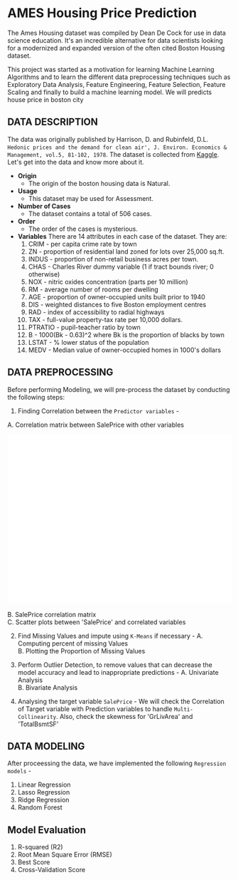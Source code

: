 # AMES Housing Price Prediction

The Ames Housing dataset was compiled by Dean De Cock for use in data science education. It's an incredible alternative for data scientists looking for a modernized and expanded version of the often cited Boston Housing dataset. 

This project was started as a motivation for learning Machine Learning Algorithms and to learn the different data preprocessing techniques such as Exploratory Data Analysis, Feature Engineering, Feature Selection, Feature Scaling and finally to build a machine learning model. We will predicts house price in boston city

## DATA DESCRIPTION

The data was originally published by Harrison, D. and Rubinfeld, D.L. `Hedonic prices and the demand for clean air', J. Environ. Economics & Management, vol.5, 81-102, 1978`. The dataset is collected from [Kaggle](https://www.kaggle.com/vikrishnan/boston-house-prices/kernels). Let's get into the data and know more about it.

- **Origin**
    - The origin of the boston housing data is Natural.
- **Usage**
    - This dataset may be used for Assessment.
- **Number of Cases**
    - The dataset contains a total of 506 cases.
- **Order**
    - The order of the cases is mysterious.
- **Variables**
    There are 14 attributes in each case of the dataset. They are:
    1. CRIM - per capita crime rate by town
    2. ZN - proportion of residential land zoned for lots over 25,000 sq.ft.
    3. INDUS - proportion of non-retail business acres per town.
    4. CHAS - Charles River dummy variable (1 if tract bounds river; 0 otherwise)
    5. NOX - nitric oxides concentration (parts per 10 million)
    6. RM - average number of rooms per dwelling
    7. AGE - proportion of owner-occupied units built prior to 1940
    8. DIS - weighted distances to five Boston employment centres
    9. RAD - index of accessibility to radial highways
    10. TAX - full-value property-tax rate per 10,000 dollars.
    11. PTRATIO - pupil-teacher ratio by town
    12. B - 1000(Bk - 0.63)^2 where Bk is the proportion of blacks by town
    13. LSTAT - % lower status of the population
    14. MEDV - Median value of owner-occupied homes in 1000's dollars

## DATA PREPROCESSING
Before performing Modeling, we will pre-process the dataset by conducting the following steps:

1. Finding Correlation between the `Predictor variables` -

A.  Correlation matrix between SalePrice with other variables <br>

![gender](Images/Heatmap.png)

B.  SalePrice correlation matrix <br>
C.  Scatter plots between 'SalePrice' and correlated variables<br>

2. Find Missing Values and impute using `K-Means` if necessary - 
A.  Computing percent of missing Values<br>
B. Plotting the Proportion of Missing Values<br>

3. Perform Outlier Detection, to remove values that can decrease the model accuracy and lead to inappropriate predictions -
A. Univariate Analysis<br>
B. Bivariate Analysis<br>

4. Analysing the target variable `SalePrice` - 
We will check the Correlation of Target variable with Prediction variables to handle `Multi-Collinearity`. 
Also, check the skewness for 'GrLivArea' and 'TotalBsmtSF'

## DATA MODELING
After proceessing the data, we have implemented the following `Regression models` -

1. Linear Regression
2. Lasso Regression
3. Ridge Regression
4. Random Forest

## Model Evaluation
1. R-squared (R2)
2. Root Mean Square Error (RMSE)
3. Best Score
3. Cross-Validation Score
